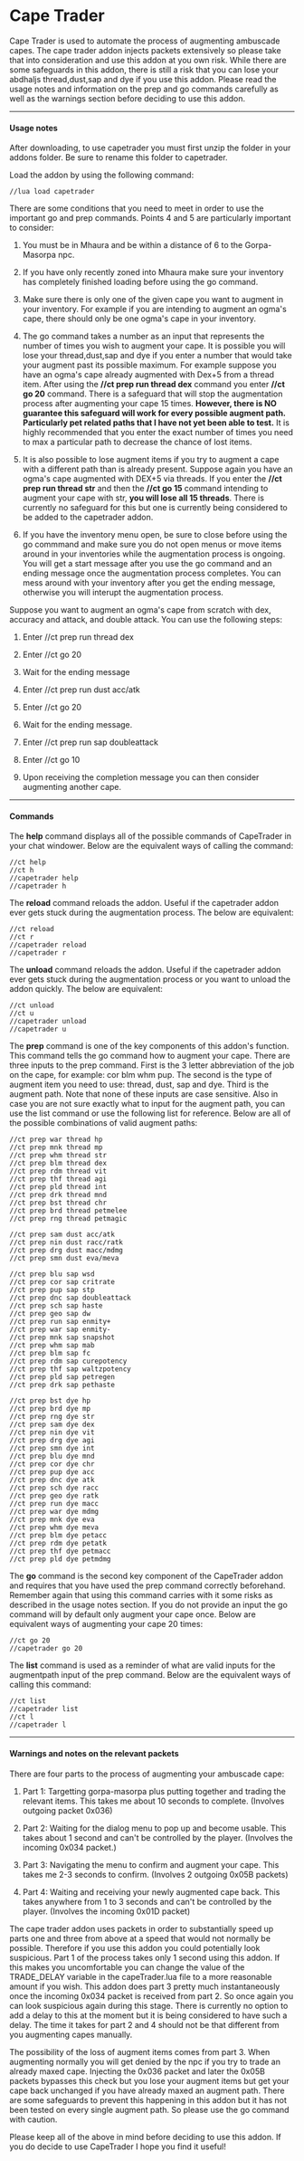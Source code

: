 # Cape Trader
Cape Trader is used to automate the process of augmenting ambuscade capes. The cape trader addon injects packets extensively so please take that into consideration and use this addon at you own risk. While there are some safeguards in this addon, there is still a risk that you can lose your abdhaljs thread,dust,sap and dye if you use this addon. Please read the usage notes and information on the prep and go commands carefully as well as the warnings section before deciding to use this addon.

___
#### Usage notes


After downloading, to use capetrader you must first unzip the folder in your addons folder. Be sure to rename this folder to capetrader.

Load the addon by using the following command:

    //lua load capetrader

There are some conditions that you need to meet in order to use the important go and prep commands. Points 4 and 5 are particularly important to consider:

1. You must be in Mhaura and be within a distance of 6 to the Gorpa-Masorpa npc.

2. If you have only recently zoned into Mhaura make sure your inventory has completely finished loading before using the go command.

3. Make sure there is only one of the given cape you want to augment in your inventory. For example if you are intending to augment an ogma's cape, there should only be one ogma's cape in your inventory.

4. The go command takes a number as an input that represents the number of times you wish to augment your cape. It is possible you will lose your thread,dust,sap and dye if you enter a number that would take your augment past its possible maximum. For example suppose you have an ogma's cape already augmented with Dex+5 from a thread item. After using the **//ct prep run thread dex** command you enter **//ct go 20** command. There is a safeguard that will stop the augmentation process after augmenting your cape 15 times. **However, there is NO guarantee this safeguard will work for every possible augment path. Particularly pet related paths that I have not yet been able to test.** It is highly recommended that you enter the exact number of times you need to max a particular path to decrease the chance of lost items.

5. It is also possible to lose augment items if you try to augment a cape with a different path than is already present. Suppose again you have an ogma's cape augmented with DEX+5 via threads. If you enter the **//ct prep run thread str** and then the **//ct go 15** command intending to augment your cape with str, **you will lose all 15 threads**. There is currently no safeguard for this but one is currently being considered to be added to the capetrader addon.

6. If you have the inventory menu open, be sure to close before using the go commmand and make sure you do not open menus or move items around in your inventories while the augmentation process is ongoing. You will get a start message after you use the go command and an ending message once the augmentation process completes. You can mess around with your inventory after you get the ending message, otherwise you will interupt the augmentation process.


Suppose you want to augment an ogma's cape from scratch with dex, accuracy and attack, and double attack. You can use the following steps:

1.	Enter //ct prep run thread dex

2.	Enter //ct go 20

3. Wait for the ending message

4. Enter //ct prep run dust acc/atk

5. Enter //ct go 20

6.	Wait for the ending message.

7. Enter //ct prep run sap doubleattack

8.	Enter //ct go 10

9. Upon receiving the completion message you can then consider augmenting another cape.

___

#### Commands

The **help** command displays all of the possible commands of CapeTrader in your chat windower. Below are the equivalent ways of calling the command:

    //ct help
    //ct h
    //capetrader help
    //capetrader h

The **reload** command reloads the addon. Useful if the capetrader addon ever gets stuck during the augmentation process. The below are equivalent:

    //ct reload
    //ct r
    //capetrader reload
    //capetrader r

The **unload** command reloads the addon. Useful if the capetrader addon ever gets stuck during the augmentation process or you want to unload the addon quickly. The below are equivalent:

    //ct unload
    //ct u
    //capetrader unload
    //capetrader u

The **prep** command is one of the key components of this addon's function. This command tells the go command how to augment your cape. There are three inputs to the prep command. First is the 3 letter abbreviation of the job on the cape, for example: cor blm whm pup. The second is the type of augment item you need to use: thread, dust, sap and dye.  Third is the augment path. Note that none of these inputs are case sensitive. Also in case you are not sure exactly what to input for the augment path, you can use the list command or use the following list for reference. Below are all of the possible combinations of valid augment paths:

    //ct prep war thread hp
    //ct prep mnk thread mp
    //ct prep whm thread str
    //ct prep blm thread dex
    //ct prep rdm thread vit
    //ct prep thf thread agi
    //ct prep pld thread int
    //ct prep drk thread mnd
    //ct prep bst thread chr
    //ct prep brd thread petmelee
    //ct prep rng thread petmagic

    //ct prep sam dust acc/atk
    //ct prep nin dust racc/ratk
    //ct prep drg dust macc/mdmg
    //ct prep smn dust eva/meva

    //ct prep blu sap wsd
    //ct prep cor sap critrate
    //ct prep pup sap stp
    //ct prep dnc sap doubleattack
    //ct prep sch sap haste
    //ct prep geo sap dw
    //ct prep run sap enmity+
    //ct prep war sap enmity-
    //ct prep mnk sap snapshot
    //ct prep whm sap mab
    //ct prep blm sap fc
    //ct prep rdm sap curepotency
    //ct prep thf sap waltzpotency
    //ct prep pld sap petregen
    //ct prep drk sap pethaste

    //ct prep bst dye hp
    //ct prep brd dye mp
    //ct prep rng dye str
    //ct prep sam dye dex
    //ct prep nin dye vit
    //ct prep drg dye agi
    //ct prep smn dye int
    //ct prep blu dye mnd
    //ct prep cor dye chr
    //ct prep pup dye acc
    //ct prep dnc dye atk
    //ct prep sch dye racc
    //ct prep geo dye ratk
    //ct prep run dye macc
    //ct prep war dye mdmg
    //ct prep mnk dye eva
    //ct prep whm dye meva
    //ct prep blm dye petacc
    //ct prep rdm dye petatk
    //ct prep thf dye petmacc
    //ct prep pld dye petmdmg

The **go** command is the second key component of the CapeTrader addon and requires that you have used the prep command correctly beforehand. Remember again that using this command carries with it some risks as described in the usage notes section. If you do not provide an input the go command will by default only augment your cape once. Below are equivalent ways of augmenting your cape 20 times:

    //ct go 20
    //capetrader go 20

The **list** command is used as a reminder of what are valid inputs for the augmentpath input of the prep command. Below are the equivalent ways of calling this command:

    //ct list
    //capetrader list
    //ct l
    //capetrader l
___


#### Warnings and notes on the relevant packets
There are four parts to the process of augmenting your ambuscade cape:

1. Part 1: Targetting gorpa-masorpa plus putting together and trading the relevant items. This takes me about 10 seconds to complete. (Involves outgoing packet 0x036)

2. Part 2: Waiting for the dialog menu to pop up and become usable. This takes about 1 second and can't be controlled by the player. (Involves the incoming 0x034 packet.)

3. Part 3: Navigating the menu to confirm and augment your cape. This takes me 2-3 seconds to confirm. (Involves 2 outgoing 0x05B packets)

4. Part 4: Waiting and receiving your newly augmented cape back. This takes anywhere from 1 to 3 seconds and can't be controlled by the player. (Involves the incoming 0x01D packet)

The cape trader addon uses packets in order to substantially speed up parts one and three from above at a speed that would not normally be possible. Therefore if you use this addon you could potentially look suspicious. Part 1 of the process takes only 1 second using this addon. If this makes you uncomfortable you can change the value of the TRADE_DELAY variable in the capeTrader.lua file to a more reasonable amount if you wish. This addon does part 3 pretty much instantaneously once the incoming 0x034 packet is received from part 2. So once again you can look suspicious again during this stage. There is currently no option to add a delay to this at the moment but it is being considered to have such a delay. The time it takes for part 2 and 4 should not be that different from you augmenting capes manually.

The possibility of the loss of augment items comes from part 3. When augmenting normally you will get denied by the npc if you try to trade an already maxed cape. Injecting the 0x036 packet and later the 0x05B packets bypasses this check but you lose your augment items but get your cape back unchanged if you have already maxed an augment path. There are some safeguards to prevent this happening in this addon but it has not been tested on every single augment path. So please use the go command with caution.

Please keep all of the above in mind before deciding to use this addon. If you do decide to use CapeTrader I hope you find it useful!
